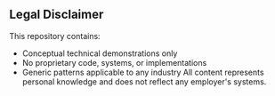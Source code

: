 ## Legal Disclaimer
This repository contains:
- Conceptual technical demonstrations only
- No proprietary code, systems, or implementations
- Generic patterns applicable to any industry
All content represents personal knowledge and does not reflect any employer's systems.
